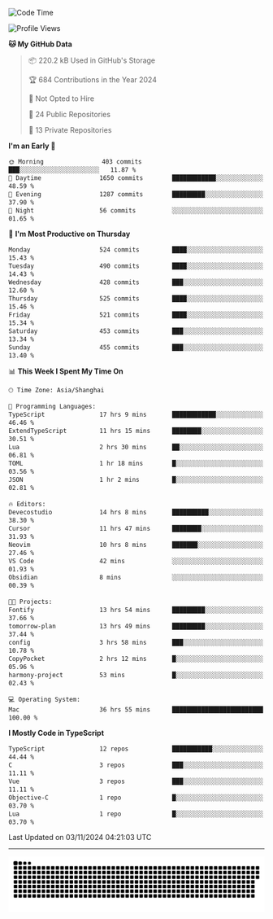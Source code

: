 <!--
<picture>
  <source
    srcset="https://github-readme-stats.vercel.app/api?username=kevinxft&show_icons=true&theme=dark"
    media="(prefers-color-scheme: dark)"
  />
  <source
    srcset="https://github-readme-stats.vercel.app/api?username=kevinxft&show_icons=true"
    media="(prefers-color-scheme: light), (prefers-color-scheme: no-preference)"
  />
  <img src="https://github-readme-stats.vercel.app/api?username=kevinxft&show_icons=true" />
</picture>
-->

<!--START_SECTION:waka-->
![Code Time](http://img.shields.io/badge/Code%20Time-2%2C765%20hrs%2014%20mins-blue)

![Profile Views](http://img.shields.io/badge/Profile%20Views-12-blue)

**🐱 My GitHub Data** 

> 📦 220.2 kB Used in GitHub's Storage 
 > 
> 🏆 684 Contributions in the Year 2024
 > 
> 🚫 Not Opted to Hire
 > 
> 📜 24 Public Repositories 
 > 
> 🔑 13 Private Repositories 
 > 
**I'm an Early 🐤** 

```text
🌞 Morning                403 commits         ███░░░░░░░░░░░░░░░░░░░░░░   11.87 % 
🌆 Daytime                1650 commits        ████████████░░░░░░░░░░░░░   48.59 % 
🌃 Evening                1287 commits        █████████░░░░░░░░░░░░░░░░   37.90 % 
🌙 Night                  56 commits          ░░░░░░░░░░░░░░░░░░░░░░░░░   01.65 % 
```
📅 **I'm Most Productive on Thursday** 

```text
Monday                   524 commits         ████░░░░░░░░░░░░░░░░░░░░░   15.43 % 
Tuesday                  490 commits         ████░░░░░░░░░░░░░░░░░░░░░   14.43 % 
Wednesday                428 commits         ███░░░░░░░░░░░░░░░░░░░░░░   12.60 % 
Thursday                 525 commits         ████░░░░░░░░░░░░░░░░░░░░░   15.46 % 
Friday                   521 commits         ████░░░░░░░░░░░░░░░░░░░░░   15.34 % 
Saturday                 453 commits         ███░░░░░░░░░░░░░░░░░░░░░░   13.34 % 
Sunday                   455 commits         ███░░░░░░░░░░░░░░░░░░░░░░   13.40 % 
```


📊 **This Week I Spent My Time On** 

```text
🕑︎ Time Zone: Asia/Shanghai

💬 Programming Languages: 
TypeScript               17 hrs 9 mins       ████████████░░░░░░░░░░░░░   46.46 % 
ExtendTypeScript         11 hrs 15 mins      ████████░░░░░░░░░░░░░░░░░   30.51 % 
Lua                      2 hrs 30 mins       ██░░░░░░░░░░░░░░░░░░░░░░░   06.81 % 
TOML                     1 hr 18 mins        █░░░░░░░░░░░░░░░░░░░░░░░░   03.56 % 
JSON                     1 hr 2 mins         █░░░░░░░░░░░░░░░░░░░░░░░░   02.81 % 

🔥 Editors: 
Devecostudio             14 hrs 8 mins       ██████████░░░░░░░░░░░░░░░   38.30 % 
Cursor                   11 hrs 47 mins      ████████░░░░░░░░░░░░░░░░░   31.93 % 
Neovim                   10 hrs 8 mins       ███████░░░░░░░░░░░░░░░░░░   27.46 % 
VS Code                  42 mins             ░░░░░░░░░░░░░░░░░░░░░░░░░   01.93 % 
Obsidian                 8 mins              ░░░░░░░░░░░░░░░░░░░░░░░░░   00.39 % 

🐱‍💻 Projects: 
Fontify                  13 hrs 54 mins      █████████░░░░░░░░░░░░░░░░   37.66 % 
tomorrow-plan            13 hrs 49 mins      █████████░░░░░░░░░░░░░░░░   37.44 % 
config                   3 hrs 58 mins       ███░░░░░░░░░░░░░░░░░░░░░░   10.78 % 
CopyPocket               2 hrs 12 mins       █░░░░░░░░░░░░░░░░░░░░░░░░   05.96 % 
harmony-project          53 mins             █░░░░░░░░░░░░░░░░░░░░░░░░   02.43 % 

💻 Operating System: 
Mac                      36 hrs 55 mins      █████████████████████████   100.00 % 
```

**I Mostly Code in TypeScript** 

```text
TypeScript               12 repos            ███████████░░░░░░░░░░░░░░   44.44 % 
C                        3 repos             ███░░░░░░░░░░░░░░░░░░░░░░   11.11 % 
Vue                      3 repos             ███░░░░░░░░░░░░░░░░░░░░░░   11.11 % 
Objective-C              1 repo              █░░░░░░░░░░░░░░░░░░░░░░░░   03.70 % 
Lua                      1 repo              █░░░░░░░░░░░░░░░░░░░░░░░░   03.70 % 
```




 Last Updated on 03/11/2024 04:21:03 UTC
<!--END_SECTION:waka-->

---

<picture>
  <source media="(prefers-color-scheme: dark)" srcset="https://raw.githubusercontent.com/kevinxft/kevinxft/output/github-contribution-grid-snake-dark.svg">
  <source media="(prefers-color-scheme: light)" srcset="https://raw.githubusercontent.com/kevinxft/kevinxft/output/github-contribution-grid-snake.svg">
  <img alt="github contribution grid snake animation" src="https://raw.githubusercontent.com/kevinxft/kevinxft/output/github-contribution-grid-snake.svg">
</picture>